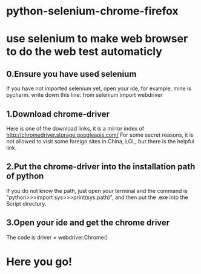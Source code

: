 # python-selenium-chrome-firefox
use selenium to make web browser to do the web test  automaticly
=========

0.Ensure you have used selenium 
-----
If you have not imported selenium yet, open your ide, for example, mine is pycharm.
write down this line: from selenium import webdriver

1.Download chrome-driver
-----
Here is one of the download links, it is a mirror index of http://chromedriver.storage.googleapis.com/
For some secret reasons, it is not allowed to visit some foreign sites in China, LOL, but there is the helpful link.

2.Put the chrome-driver into the installation path of python
------
If you do not know the path, just open your terminal and the command is "python>>>import sys>>>print(sys.path)",
and then put the .exe into the Script directory.

3.Open your ide and get the chrome driver
----
The code is  driver = webdriver.Chrome()

Here  you  go!
==========

